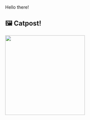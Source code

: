 Hello there!



## 🖼️ Catpost!

<sub>
    <img src="https://cdn2.thecatapi.com/images/wRYw_KVlK.jpg" height="256">
</sub>

